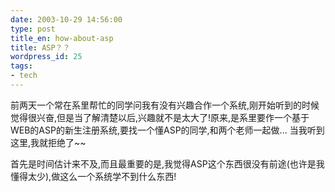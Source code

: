 ```yaml
---
date: 2003-10-29 14:56:00
type: post
title_en: how-about-asp
title: ASP？？
wordpress_id: 25
tags:
- tech
---
```


前两天一个常在系里帮忙的同学问我有没有兴趣合作一个系统,刚开始听到的时候觉得很兴奋,但是当了解清楚以后,兴趣就不是太大了!原来,是系里要作一个基于WEB的ASP的新生注册系统,要找一个懂ASP的同学,和两个老师一起做... 当我听到这里,我就拒绝了~~

首先是时间估计来不及,而且最重要的是,我觉得ASP这个东西很没有前途(也许是我懂得太少),做这么一个系统学不到什么东西!
